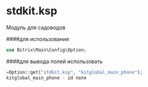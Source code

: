 # stdkit.ksp
Модуль для садоводов

####для использования 
```php
use Bitrix\Main\Config\Option;
```

####для вывода полей использовать 
```php
=Option::get("stdkit.ksp", "kitglobal_main_phone");
kitglobal_main_phone - id поля
```